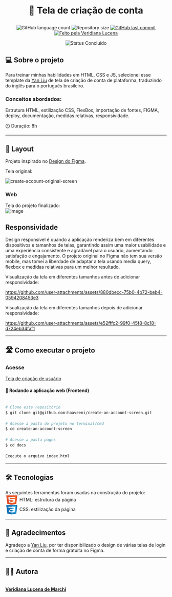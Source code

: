 # <p align="center"> 👤 Tela de criação de conta</p>

<p align="center">
  <img alt="GitHub language count" src="https://img.shields.io/github/languages/count/haaveeni/create-an-account-screen?color=%23b21104">

  <img alt="Repository size" src="https://img.shields.io/github/repo-size/haaveeni%2Fcreate-an-account-screen?color=%23b21104">
  
  <a href="https://github.com/haaveeni/create-an-account-screen/commits/main">
    <img alt="GitHub last commit" src="https://img.shields.io/github/last-commit/haaveeni/create-an-account-screen?color=%23b21104">
  </a>
  
   <a href="">
    <img alt="Feito pela Veridiana Lucena" src="https://img.shields.io/badge/feito%20por%20-Veridiana-b21104">
   </a>

<p align="center">
	<!-- <img alt="Status Em Desenvolvimento" src="https://img.shields.io/badge/STATUS-EM%20DESENVOLVIMENTO-green"> -->
 	<img alt="Status Concluído" src="https://img.shields.io/badge/STATUS-CONCLU%C3%8DDO-brightgreen">
</p>

## 💻 Sobre o projeto

Para treinar minhas habilidades em HTML, CSS e JS, selecionei esse template da <a href="https://x.com/abbpandalyn">Yan Liu</a> de tela de criação de conta de plataforma, traduzindo do inglês para o português brasileiro. 

### Conceitos abordados: 
Estrutura HTML, estilização CSS, FlexBox, importação de fontes, FIGMA, deploy, documentação, medidas relativas, responsividade.

⏲️ Duração: 8h

---

## 🎨 Layout

Projeto inspirado no <a href="https://www.figma.com/design/acH0sgIl36QOIVhcXZPLFj/50-Web-Sign-up%2Flog-in-designs-(Community)?node-id=17-1192&m=dev">Design do Figma</a>.

Tela original:

![create-account-original-screen](https://github.com/user-attachments/assets/7104443b-69f9-4efa-bad9-a04e7fdd87d5)


### Web
Tela do projeto finalizado:<br/>
<img width="670" alt="image" src="https://github.com/user-attachments/assets/f3b1c3ed-03c9-444b-bf9e-19572b9acb22">

## Responsividade
Design responsível é quando a aplicação renderiza bem em diferentes dispositivos e tamanhos de telas, garantindo assim uma maior usabilidade e uma experiência consistente e agradável para o usuário, aumentando satisfação e engajamento.
O projeto original no Figma não tem sua versão mobile, mas tomei a liberdade de adaptar a tela usando media query, flexbox e medidas relativas para um melhor resultado.

Visualização da tela em diferentes tamanhos antes de adicionar responsividade:<br/>

https://github.com/user-attachments/assets/880dbecc-75b0-4b72-beb4-0594208453e3

Visualização da tela em diferentes tamanhos depois de adicionar responsividade:

https://github.com/user-attachments/assets/e52fffc2-99f0-45f8-8c18-d724eb34faf1

---

## 🛣️ Como executar o projeto

### Acesse
<a href="https://tela-de-criacao-de-usuario.netlify.app/">Tela de criação de usuário</a>

#### 🧭 Rodando a aplicação web (Frontend)

```bash

# Clone este repositório
$ git clone git@github.com:haaveeni/create-an-account-screen.git

# Acesse a pasta do projeto no terminal/cmd
$ cd create-an-account-screen

# Acesse a pasta pages
$ cd docs

Execute o arquivo index.html

```

---

## 🛠 Tecnologias

As seguintes ferramentas foram usadas na construção do projeto:<br/>
<a href = "https://developer.mozilla.org/en-US/docs/Web/HTML"><img align="center" alt="HTML" height="30" width="40" src="https://raw.githubusercontent.com/devicons/devicon/master/icons/html5/html5-original.svg"></a> HTML: estrutura da página<br/>
<a href = "https://developer.mozilla.org/en-US/docs/Web/CSS"><img align="center" alt="CSS" height="30" width="40" src="https://raw.githubusercontent.com/devicons/devicon/master/icons/css3/css3-original.svg"></a> CSS: estilização da página<br/>
<!-- <a href = "https://developer.mozilla.org/en-US/docs/Web/JavaScript"><img align="center" alt="JavaScript" height="30" width="40" src="https://raw.githubusercontent.com/devicons/devicon/master/icons/javascript/javascript-plain.svg"></a> -->

---

## 🤝 Agradecimentos
Agradeço a <a href="https://x.com/abbpandalyn">Yan Liu</a>, por ter disponibilizado o design de várias telas de login e criação de conta de forma gratuita no Figma.

---

## 👩🏻 Autora

<a href="https://www.linkedin.com/in/veridiana-lucena/">
 <img src="https://media.licdn.com/dms/image/v2/D4D03AQGf7xJB5fv4Tw/profile-displayphoto-shrink_800_800/profile-displayphoto-shrink_800_800/0/1722438212049?e=1728518400&v=beta&t=GR9oyJ4WrT-ILdcEotrKCgEvzJ4Q8fu0dwOP4uDCW1s" width="100px;" alt=""/>
 <br />
 <b>Veridiana Lucena de Marchi</b></a>
 <br />
